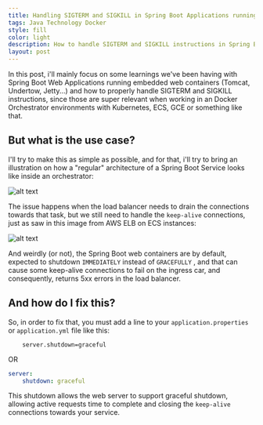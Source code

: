 ```yaml
---
title: Handling SIGTERM and SIGKILL in Spring Boot Applications running on Docker Orchestrators (Kubernetes, ECS)
tags: Java Technology Docker
style: fill
color: light
description: How to handle SIGTERM and SIGKILL instructions in Spring Boot Web Applicatons running on Docker Orchestrators
layout: post
---
```


In this post, i'll mainly focus on some learnings we've been having with Spring Boot Web Applications running embedded web containers (Tomcat, Undertow, Jetty...) and how to properly handle SIGTERM and SIGKILL instructions, since those are super relevant when working in an Docker Orchestrator environments with Kubernetes, ECS, GCE or something like that.

## But what is the use case?

I'll try to make this as simple as possible, and for that, i'll try to bring an illustration on how a "regular" architecture of a Spring Boot Service looks like inside an orchestrator:

![alt text](/images/springbootapp.png "Your amazing spring boot app")

The issue happens when the load balancer needs to drain the connections towards that task, but we still need to handle the `keep-alive` connections, just as saw in this image from AWS ELB on ECS instances:

![alt text](/images/awselb.png "ELB Connection Drain")

And weirdly (or not), the Spring Boot web containers are by default, expected to shutdown `IMMEDIATELY` instead of `GRACEFULLY` , and that can cause some keep-alive connections to fail on the ingress car, and consequently, returns 5xx errors in the load balancer.

## And how do I fix this?

So, in order to fix that, you must add a line to your `application.properties` or `application.yml` file like this:

```
    server.shutdown=graceful
```

OR

```yml
server:
    shutdown: graceful
```

This shutdown allows the web server to support graceful shutdown, allowing active requests time to complete and closing the `keep-alive` connections towards your service.